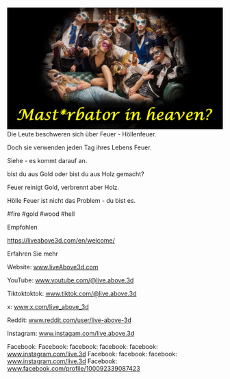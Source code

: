 ![Video cover image](../cover.jpg)
Die Leute beschweren sich über Feuer - Höllenfeuer.

Doch sie verwenden jeden Tag ihres Lebens Feuer.

Siehe - es kommt darauf an.

bist du aus Gold oder bist du aus Holz gemacht?

Feuer reinigt Gold, verbrennt aber Holz.

Hölle Feuer ist nicht das Problem - du bist es.


#fire #gold #wood #hell


Empfohlen

https://liveabove3d.com/en/welcome/


Erfahren Sie mehr

Website: www.liveAbove3d.com

YouTube: www.youtube.com/@live.above.3d

Tiktoktoktok: www.tiktok.com/@live.above.3d

x: www.x.com/live_above_3d

Reddit: www.reddit.com/user/live-above-3d

Instagram: www.instagam.com/live.above.3d

Facebook: Facebook: facebook: facebook: facebook: www.instagram.com/live.3d
Facebook: facebook: facebook: www.instagram.com/live.3d
Facebook: www.facebook.com/profile/100092339087423